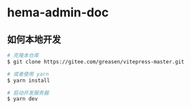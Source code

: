 # hema-admin-doc

## 如何本地开发

```bash
# 克隆本仓库
$ git clone https://gitee.com/greasen/vitepress-master.git

# 或者使用 yarn
$ yarn install

# 启动开发服务器
$ yarn dev
```
